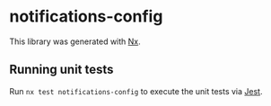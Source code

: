 # notifications-config

This library was generated with [Nx](https://nx.dev).

## Running unit tests

Run `nx test notifications-config` to execute the unit tests via [Jest](https://jestjs.io).
